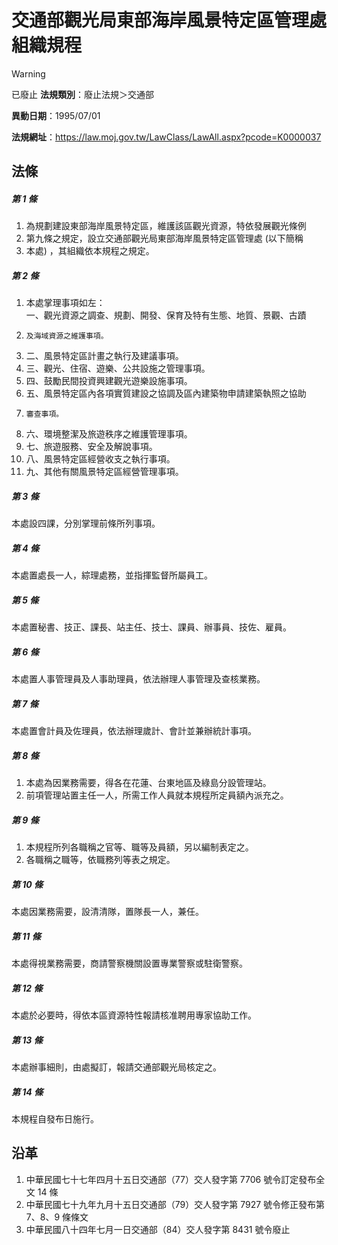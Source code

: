# 交通部觀光局東部海岸風景特定區管理處組織規程


> [!WARNING]
> 已廢止
**法規類別**：廢止法規＞交通部

**異動日期**：1995/07/01  

**法規網址**：https://law.moj.gov.tw/LawClass/LawAll.aspx?pcode=K0000037



## 法條
##### 第 1 條
1. 為規劃建設東部海岸風景特定區，維護該區觀光資源，特依發展觀光條例
1. 第九條之規定，設立交通部觀光局東部海岸風景特定區管理處 (以下簡稱
1. 本處) ，其組織依本規程之規定。

##### 第 2 條
1. 本處掌理事項如左：  
一、觀光資源之調查、規劃、開發、保育及特有生態、地質、景觀、古蹟
1.     及海域資源之維護事項。
1. 二、風景特定區計畫之執行及建議事項。
1. 三、觀光、住宿、遊樂、公共設施之管理事項。
1. 四、鼓勵民間投資興建觀光遊樂設施事項。
1. 五、風景特定區內各項實質建設之協調及區內建築物申請建築執照之協助
1.     審查事項。
1. 六、環境整潔及旅遊秩序之維護管理事項。
1. 七、旅遊服務、安全及解說事項。
1. 八、風景特定區經營收支之執行事項。
1. 九、其他有關風景特定區經營管理事項。

##### 第 3 條
本處設四課，分別掌理前條所列事項。

##### 第 4 條
本處置處長一人，綜理處務，並指揮監督所屬員工。

##### 第 5 條
本處置秘書、技正、課長、站主任、技士、課員、辦事員、技佐、雇員。

##### 第 6 條
本處置人事管理員及人事助理員，依法辦理人事管理及查核業務。

##### 第 7 條
本處置會計員及佐理員，依法辦理歲計、會計並兼辦統計事項。

##### 第 8 條
1. 本處為因業務需要，得各在花蓮、台東地區及綠島分設管理站。
1. 前項管理站置主任一人，所需工作人員就本規程所定員額內派充之。

##### 第 9 條
1. 本規程所列各職稱之官等、職等及員額，另以編制表定之。
1. 各職稱之職等，依職務列等表之規定。

##### 第 10 條
本處因業務需要，設清清隊，置隊長一人，兼任。

##### 第 11 條
本處得視業務需要，商請警察機關設置專業警察或駐衛警察。

##### 第 12 條
本處於必要時，得依本區資源特性報請核准聘用專家協助工作。

##### 第 13 條
本處辦事細則，由處擬訂，報請交通部觀光局核定之。

##### 第 14 條
本規程自發布日施行。

## 沿革
1. 中華民國七十七年四月十五日交通部（77）交人發字第 7706 號令訂定發布全文 14 條
1. 中華民國七十九年九月十五日交通部（79）交人發字第 7927 號令修正發布第 7、8、9  條條文
1. 中華民國八十四年七月一日交通部（84）交人發字第 8431 號令廢止
